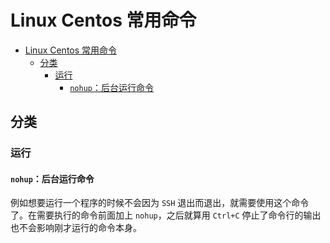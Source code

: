 # Linux Centos 常用命令

- [Linux Centos 常用命令](#linux-centos-常用命令)
  - [分类](#分类)
    - [运行](#运行)
      - [`nohup`：后台运行命令](#nohup后台运行命令)

## 分类

### 运行

#### `nohup`：后台运行命令

例如想要运行一个程序的时候不会因为 `SSH` 退出而退出，就需要使用这个命令了。在需要执行的命令前面加上 `nohup`，之后就算用 `Ctrl+C` 停止了命令行的输出也不会影响刚才运行的命令本身。